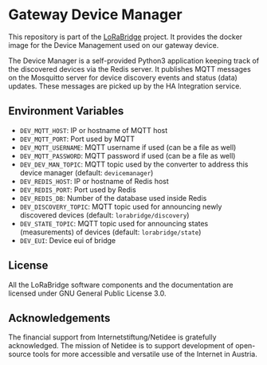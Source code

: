 # Gateway Device Manager

This repository is part of the [LoRaBridge](https://github.com/lorabridge2/lorabridge) project.
It provides the docker image for the Device Management used on our gateway device.

The Device Manager is a self-provided Python3 application keeping track of the discovered devices via the Redis server. 
It publishes MQTT messages on the Mosquitto server for device discovery events and status (data) updates. 
These messages are picked up by the HA Integration service.

## Environment Variables

- `DEV_MQTT_HOST`: IP or hostname of MQTT host
- `DEV_MQTT_PORT`: Port used by MQTT
- `DEV_MQTT_USERNAME`: MQTT username if used (can be a file as well)
- `DEV_MQTT_PASSWORD`: MQTT password if used (can be a file as well)
- `DEV_DEV_MAN_TOPIC`: MQTT topic used by the converter to address this device manager (default: `devicemanager`)
- `DEV_REDIS_HOST`: IP or hostname of Redis host
- `DEV_REDIS_PORT`: Port used by Redis
- `DEV_REDIS_DB`: Number of the database used inside Redis
- `DEV_DISCOVERY_TOPIC`: MQTT topic used for announcing newly discovered devices (default: `lorabridge/discovery`)
- `DEV_STATE_TOPIC`: MQTT topic used for announcing states (measurements) of devices (default: `lorabridge/state`)
- `DEV_EUI`: Device eui of bridge

## License

All the LoRaBridge software components and the documentation are licensed under GNU General Public License 3.0.

## Acknowledgements

The financial support from Internetstiftung/Netidee is gratefully acknowledged. The mission of Netidee is to support development of open-source tools for more accessible and versatile use of the Internet in Austria.
